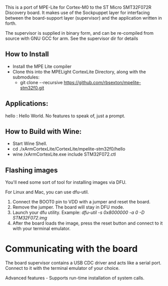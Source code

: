 This is a port of MPE-Lite for Cortex-M0 to the ST Micro 
SMT32F072R Discovery board.  It makes use of the Sockpuppet
layer for interfacing between the board-support layer (supervisor)
and the application written in forth.

The supervisor is supplied in binary form, and can be re-compiled
from source with GNU GCC for arm.   See the supervisor dir for details

## How to Install
- Install the MPE Lite compiler
- Clone this into the MPELight CortexLite Directory, along with the submodules:
  - git clone --recursive https://github.com/rbsexton/mpelite-stm32f0.git

## Applications:
hello : Hello World.  No features to speak of, just a prompt.

## How to Build with Wine:
- Start Wine Shell.
- cd ./xArmCortexLite/CortexLite/mpelite-stm32f0/hello
- wine <path>/xArmCortexLite.exe include STM32F072.ctl


## Flashing images 
You'll need some sort of tool for installing images via DFU.

For Linux and Mac, you can use dfu-util.

1. Connect the BOOT0 pin to VDD with a jumper and reset the board.
2. Remove the jumper.  The board will stay in DFU mode.
3. Launch your dfu utility. Example: *dfu-util -s 0x8000000 -a 0 -D STM32F072.img*
4. After the board loads the image, press the reset button and connect to it with your
   terminal emulator.

# Communicating with the board

The board supervisor contains a USB CDC driver and acts like a serial port.  Connect to it
with the terminal emulator of your choice.


Advanced features - 
Supports run-time installation of system calls.



